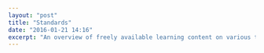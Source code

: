 ```yaml
---
layout: "post"
title: "Standards"
date: "2016-01-21 14:16"
excerpt: "An overview of freely available learning content on various topics (though mainly machine learning)."
---
```


